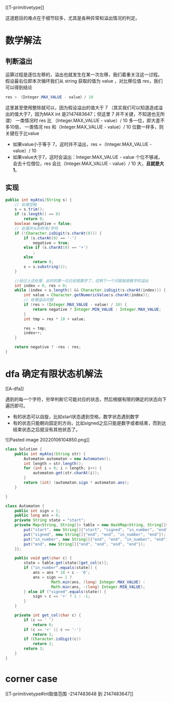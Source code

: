 [[T-primitivetype]]

这道题目的难点在于细节较多，尤其是各种异常和溢出情况的判定。

# 数学解法
## 判断溢出
运算过程是逐位左移的，溢出也就发生在某一次左移，我们着重关注这一过程。
假设最右位即本次循环我们从 string 获取的值为 value ，对比移位值 res，我们可以得到结论
```java
res > （Integer.MAX_VALUE - value）/ 10 
```
这里甚至使用整除就可以，因为假设溢出的值大于 7 （其实我们可以知道造成溢出的值大于7，因为MAX int 是2147483647；但这里 7 并不关键，不知道也无所谓）
一类情况时 res 比 （Integer.MAX_VALUE - value）/ 10  多一位，即大差不多10倍，
一类情况 res 和（Integer.MAX_VALUE - value）/ 10  位数一样多，则关键在于比value 
- 如果value小于等于 7，这时并不溢出，res =（Integer.MAX_VALUE - value）/ 10 
- 如果value大于7，这时会溢出：Integer.MAX_VALUE - value 个位不够减，会去十位借位，res 会比（Integer.MAX_VALUE - value）/ 10 大，**且就是大1**。

## 实现
```java
public int myAtoi(String s) {
	// 处理空格
	s = s.trim();
	if (s.length() == 0)
		return 0;
	boolean negative = false;
	// 处理开头的符号/字符
	if (!Character.isDigit(s.charAt(0))) {
		if (s.charAt(0) == '-')
			negative = true;
		else if (s.charAt(0) == '+')
			;
		else
			return 0;
		s = s.substring(1);
	}

	//经过上述处理，此时的第一位已经是数字了，还剩下一个问题就是数字的溢出
	int index = 0, res = 0;
	while (index < s.length() && Character.isDigit(s.charAt(index))) {
		int value = Character.getNumericValue(s.charAt(index));
		// 处理溢出问题
		if (res > (Integer.MAX_VALUE - value) / 10) {
			return negative ? Integer.MIN_VALUE : Integer.MAX_VALUE;
		}
		int tmp = res * 10 + value;

		res = tmp;
		index++;
	}

	return negative ? -res : res;
}
```

# dfa 确定有限状态机解法

[[A-dfa]]

遇到的每一个字符，穷举判断它可能对应的状态，然后根据有限的确定的状态向下遍历即可。
- 有的状态可以自旋，比如start状态遇到空格，数字状态遇到数字
- 有的状态只能朝向固定的方向，比如signed之后只能是数字或者结束，而到达结束状态之后就没有其他状态了。






![[Pasted image 20220106104850.png]]
  

```java
class Solution {
    public int myAtoi(String str) {
        Automaton automaton = new Automaton();
        int length = str.length();
        for (int i = 0; i < length; i++) {
            automaton.get(str.charAt(i));
        }
        return (int) (automaton.sign * automaton.ans);
    }

}

class Automaton {
    public int sign = 1;
    public long ans = 0;
    private String state = "start";
    private Map<String, String[]> table = new HashMap<String, String[]>() {{
        put("start", new String[]{"start", "signed", "in_number", "end"});
        put("signed", new String[]{"end", "end", "in_number", "end"});
        put("in_number", new String[]{"end", "end", "in_number", "end"});
        put("end", new String[]{"end", "end", "end", "end"});
    }};

    public void get(char c) {
        state = table.get(state)[get_col(c)];
        if ("in_number".equals(state)) {
            ans = ans * 10 + c - '0';
            ans = sign == 1 ?
                    Math.min(ans, (long) Integer.MAX_VALUE) :
                    Math.min(ans, -(long) Integer.MIN_VALUE);
        } else if ("signed".equals(state)) {
            sign = c == '+' ? 1 : -1;
        }
    }

    private int get_col(char c) {
        if (c == ' ')
            return 0;
        if (c == '+' || c == '-')
            return 1;
        if (Character.isDigit(c))
            return 2;
        return 3;
    }
}


```

# corner case 
[[T-primitivetype#int取值范围 -2147483648 到 2147483647]]

